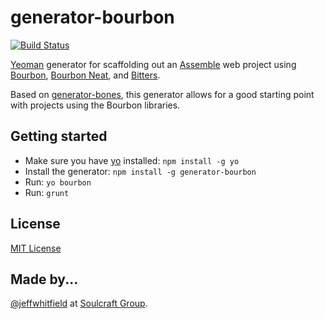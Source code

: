 # generator-bourbon

[![Build Status](https://travis-ci.org/jeffwhitfield/generator-bourbon.png)](https://travis-ci.org/jeffwhitfield/generator-bourbon)

[Yeoman](http://yeoman.io/) generator for scaffolding out an [Assemble](https://github.com/assemble/assemble) web project using [Bourbon](http://bourbon.io/), [Bourbon Neat](http://neat.bourbon.io/), and [Bitters](http://bitters.bourbon.io/).

Based on [generator-bones](https://github.com/matt-bailey/generator-bones), this generator allows for a good starting point with projects using the Bourbon libraries.

## Getting started

- Make sure you have [yo](https://github.com/yeoman/yo) installed:
    `npm install -g yo`
- Install the generator: `npm install -g generator-bourbon`
- Run: `yo bourbon`
- Run: `grunt`

## License
[MIT License](http://en.wikipedia.org/wiki/MIT_License)

## Made by...

[@jeffwhitfield](http://twitter.com/jeffwhitfield) at [Soulcraft Group](http://www.soulcraftgroup.com/).
